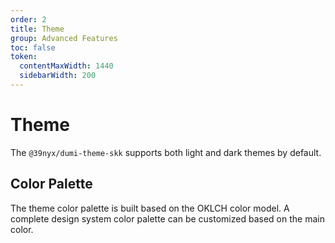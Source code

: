 ```yaml
---
order: 2
title: Theme
group: Advanced Features
toc: false
token:
  contentMaxWidth: 1440
  sidebarWidth: 200
---
```


# Theme

The `@39nyx/dumi-theme-skk` supports both light and dark themes by default.

## Color Palette

The theme color palette is built based on the OKLCH color model. A complete design system color palette can be customized based on the main color.

<ColorPalettes></ColorPalettes>
